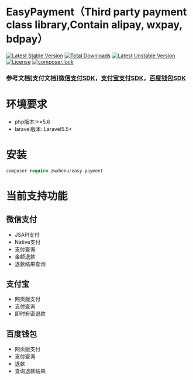 # EasyPayment（Third party payment class library,Contain alipay, wxpay, bdpay）

[![Latest Stable Version](https://poser.pugx.org/zwxhenu/easy-payment/v/stable)](https://packagist.org/packages/zwxhenu/easy-payment)
[![Total Downloads](https://poser.pugx.org/zwxhenu/easy-payment/downloads)](https://packagist.org/packages/zwxhenu/easy-payment)
[![Latest Unstable Version](https://poser.pugx.org/zwxhenu/easy-payment/v/unstable)](https://packagist.org/packages/zwxhenu/easy-payment)
[![License](https://poser.pugx.org/zwxhenu/easy-payment/license)](https://packagist.org/packages/zwxhenu/easy-payment)
[![composer.lock](https://poser.pugx.org/zwxhenu/easy-payment/composerlock)](https://packagist.org/packages/zwxhenu/easy-payment)

### 参考文档[支付文档]<a href="https://pay.weixin.qq.com/wiki/doc/api/jsapi.php?chapter=7_1">微信支付SDK</a>，<a href="https://opendocs.alipay.com/open/62/104743/">支付宝支付SDK</a>，<a href="https://b.baifubao.com/static/spcenter/fe-wallet-open-platform/entry/develop-document/#/document?mdUrl=5bd00a26557d0a2f834cd231">百度钱包SDK</a></p>

# 环境要求
- php版本:>=5.6
- laravel版本: Laravel5.5+

# 安装
```php
composer require zwxhenu/easy-payment

```
# 当前支持功能

## 微信支付
   - JSAPI支付
   - Native支付
   - 支付查询
   - 金额退款
   - 退款结果查询
## 支付宝
   - 网页版支付
   - 支付查询
   - 即时有密退款
## 百度钱包 
   - 网页版支付
   - 支付查询
   - 退款
   - 查询退款结果
   
